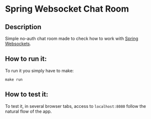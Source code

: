 # Spring Websocket Chat Room

## Description
Simple no-auth chat room made to check how to work with [Spring Websockets](https://docs.spring.io/spring-framework/reference/web/websocket.html).

## How to run it:
To run it you simply have to make:
```shell
make run
```

## How to test it:
To test it, in several browser tabs, access to `localhost:8080` follow the natural flow of the app.